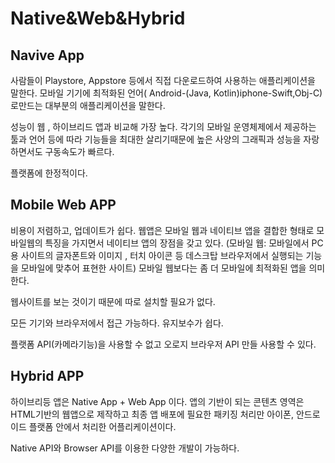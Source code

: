 # Native&Web&Hybrid

## Navive App

사람들이 Playstore, Appstore 등에서 직접 다운로드하여 사용하는 애플리케이션을 말한다.
모바일 기기에 최적화된 언어( Android-(Java, Kotlin)iphone-Swift,Obj-C)로만드는 대부분의 애플리케이션을 말한다.

성능이 웹 , 하이브리드 앱과 비교해 가장 높다.
각기의 모바일 운영체제에서 제공하는 툴과 언어 등에 따라 기능들을 최대한 살리기때문에 높은 사양의 그래픽과 성능을 자랑하면서도 구동속도가 빠르다.

플랫폼에 한정적이다.

## Mobile Web APP

비용이 저렴하고, 업데이트가 쉽다.
웹앱은 모바일 웹과 네이티브 앱을 결합한 형태로 모바일웹의 특징을 가지면서 네이티브 앱의 장점을 갖고 있다.
(모바일 웹: 모바일에서 PC용 사이트의 글자폰트와 이미지 , 터치 아이콘 등 데스크탑 브라우저에서 실행되는 기능을 모바일에 맞추어 표현한 사이트)
모바일 웹보다는 좀 더 모바일에 최적화된 앱을 의미한다.

웹사이트를 보는 것이기 때문에 따로 설치할 필요가 없다.

모든 기기와 브라우저에서 접근 가능하다.
유지보수가 쉽다.

플랫폼 API(카메라기능)을 사용할 수 없고 오로지 브라우저 API 만들 사용할 수 있다.

## Hybrid APP

하이브리등 앱은 Native App + Web App 이다.
앱의 기반이 되는 콘텐츠 영역은 HTML기반의 웹앱으로 제작하고 최종 앱 배포에 필요한 패키징 처리만 아이폰, 안드로이드 플랫폼 안에서 처리한 어플리케이션이다.

Native API와 Browser API를 이용한 다양한 개발이 가능하다.
